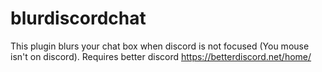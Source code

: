 # blurdiscordchat
This plugin blurs your chat box when discord is not focused (You mouse isn't on discord).
Requires better discord https://betterdiscord.net/home/
